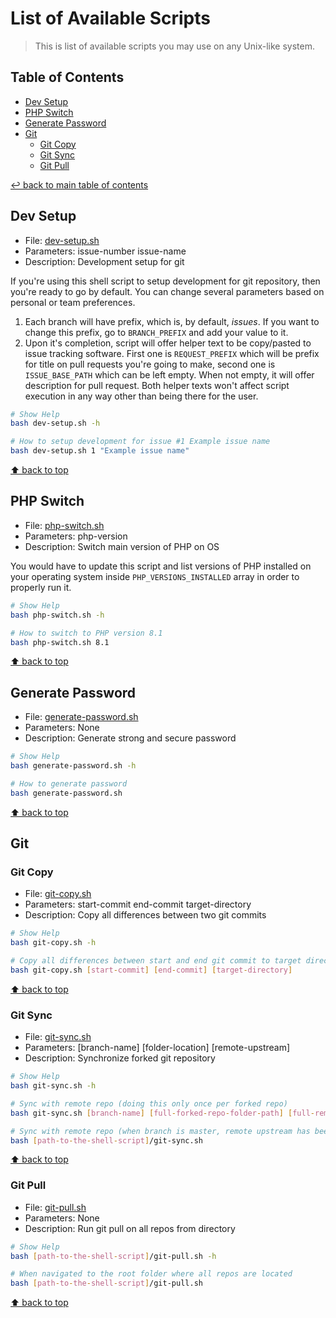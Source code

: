 # List of Available Scripts
> This is list of available scripts you may use on any Unix-like system.

## Table of Contents

* [Dev Setup](#dev-setup)
* [PHP Switch](#php-switch)
* [Generate Password](#generate-password)
* [Git](#git)
  * [Git Copy](#git-copy)
  * [Git Sync](#git-sync)
  * [Git Pull](#git-pull)

[↩ back to main table of contents](../README.md#table-of-contents)

## Dev Setup

* File: [dev-setup.sh](dev-setup.sh)
* Parameters: issue-number issue-name
* Description: Development setup for git

If you're using this shell script to setup development for git repository, then you're ready to go by default. You can change several parameters based on personal or team preferences.

1. Each branch will have prefix, which is, by default, *issues*. If you want to change this prefix, go to `BRANCH_PREFIX` and add your value to it.
1. Upon it's completion, script will offer helper text to be copy/pasted to issue tracking software. First one is `REQUEST_PREFIX` which will be prefix for title on pull requests you're going to make, second one is `ISSUE_BASE_PATH` which can be left empty. When not empty, it will offer description for pull request. Both helper texts won't affect script execution in any way other than being there for the user.

```bash
# Show Help
bash dev-setup.sh -h

# How to setup development for issue #1 Example issue name
bash dev-setup.sh 1 "Example issue name"
```

[⬆ back to top](#table-of-contents)

## PHP Switch

* File: [php-switch.sh](php-switch.sh)
* Parameters: php-version
* Description: Switch main version of PHP on OS

You would have to update this script and list versions of PHP installed on your operating system inside `PHP_VERSIONS_INSTALLED` array in order to properly run it.

```bash
# Show Help
bash php-switch.sh -h

# How to switch to PHP version 8.1
bash php-switch.sh 8.1
```

[⬆ back to top](#table-of-contents)

## Generate Password

* File: [generate-password.sh](generate-password.sh)
* Parameters: None
* Description: Generate strong and secure password

```bash
# Show Help
bash generate-password.sh -h

# How to generate password
bash generate-password.sh
```

[⬆ back to top](#table-of-contents)

## Git

  ### Git Copy

  * File: [git-copy.sh](git-copy.sh)
  * Parameters: start-commit end-commit target-directory
  * Description: Copy all differences between two git commits

  ```bash
  # Show Help
  bash git-copy.sh -h

  # Copy all differences between start and end git commit to target directory
  bash git-copy.sh [start-commit] [end-commit] [target-directory]
  ```

  [⬆ back to top](#table-of-contents)

  ### Git Sync

  * File: [git-sync.sh](git-sync.sh)
  * Parameters: [branch-name] [folder-location] [remote-upstream]
  * Description: Synchronize forked git repository

  ```bash
  # Show Help
  bash git-sync.sh -h

  # Sync with remote repo (doing this only once per forked repo)
  bash git-sync.sh [branch-name] [full-forked-repo-folder-path] [full-remote-repo-path]

  # Sync with remote repo (when branch is master, remote upstream has been added and current directory chosen)
  bash [path-to-the-shell-script]/git-sync.sh
  ```

  [⬆ back to top](#table-of-contents)

  ### Git Pull

  * File: [git-pull.sh](git-pull.sh)
  * Parameters: None
  * Description: Run git pull on all repos from directory

  ```bash
  # Show Help
  bash [path-to-the-shell-script]/git-pull.sh -h

  # When navigated to the root folder where all repos are located
  bash [path-to-the-shell-script]/git-pull.sh
  ```

  [⬆ back to top](#table-of-contents)
